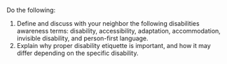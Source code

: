 Do the following:

1. Define and discuss with your neighbor the following disabilities awareness terms: disability, accessibility, adaptation, accommodation, invisible disability, and person-first language.
1. Explain why proper disability etiquette is important, and how it may differ depending on the specific disability.
